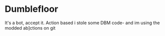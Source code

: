 # Dumblefloor
It's a bot, accept it.
Action based
i stole some DBM code- and im using the modded ab]ctions on git
